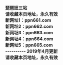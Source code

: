<p><b>琵琶妞三站<br>
请收藏本页地址，永久有效<br>
新网址1：ppn661.com<br>
新网址2：ppn662.com<br>
新网址3：ppn663.com<br>
新网址4：ppn664.com<br>
新网址5：ppn665.com<br>
---------- 2019年4月更新<br>
请收藏本页地址，永久有效</b></p>
